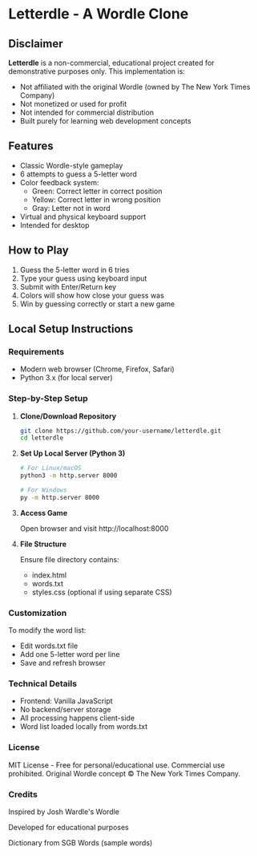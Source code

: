# Letterdle - A Wordle Clone

## Disclaimer

**Letterdle** is a non-commercial, educational project created for demonstrative purposes only. This implementation is:
- Not affiliated with the original Wordle (owned by The New York Times Company)
- Not monetized or used for profit
- Not intended for commercial distribution
- Built purely for learning web development concepts

## Features

- Classic Wordle-style gameplay
- 6 attempts to guess a 5-letter word
- Color feedback system:
  - Green: Correct letter in correct position
  - Yellow: Correct letter in wrong position
  - Gray: Letter not in word
- Virtual and physical keyboard support
- Intended for desktop

## How to Play

1. Guess the 5-letter word in 6 tries
2. Type your guess using keyboard input
3. Submit with Enter/Return key
4. Colors will show how close your guess was
5. Win by guessing correctly or start a new game

## Local Setup Instructions

### Requirements
- Modern web browser (Chrome, Firefox, Safari)
- Python 3.x (for local server)

### Step-by-Step Setup

1. **Clone/Download Repository**
   ```bash
   git clone https://github.com/your-username/letterdle.git
   cd letterdle

2. **Set Up Local Server (Python 3)**
    ```bash
    # For Linux/macOS
    python3 -m http.server 8000

    # For Windows
    py -m http.server 8000

3. **Access Game**

    Open browser and visit http://localhost:8000

4. **File Structure**

    Ensure file directory contains:

    - index.html
    - words.txt
    - styles.css (optional if using separate CSS)

### Customization

To modify the word list:

- Edit words.txt file
- Add one 5-letter word per line
- Save and refresh browser

### Technical Details

- Frontend: Vanilla JavaScript
- No backend/server storage
- All processing happens client-side
- Word list loaded locally from words.txt

### License

MIT License - Free for personal/educational use. Commercial use prohibited. Original Wordle concept © The New York Times Company.

### Credits

Inspired by Josh Wardle's Wordle

Developed for educational purposes

Dictionary from SGB Words (sample words)
